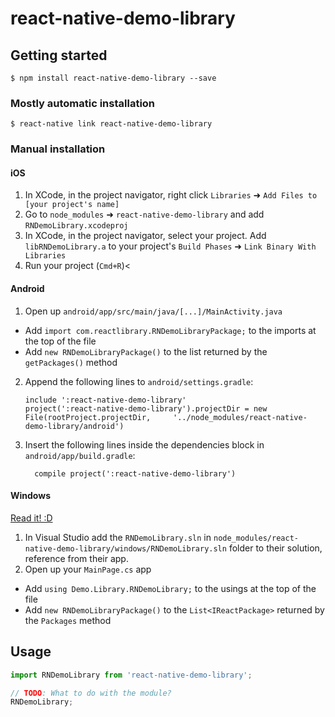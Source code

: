
# react-native-demo-library

## Getting started

`$ npm install react-native-demo-library --save`

### Mostly automatic installation

`$ react-native link react-native-demo-library`

### Manual installation


#### iOS

1. In XCode, in the project navigator, right click `Libraries` ➜ `Add Files to [your project's name]`
2. Go to `node_modules` ➜ `react-native-demo-library` and add `RNDemoLibrary.xcodeproj`
3. In XCode, in the project navigator, select your project. Add `libRNDemoLibrary.a` to your project's `Build Phases` ➜ `Link Binary With Libraries`
4. Run your project (`Cmd+R`)<

#### Android

1. Open up `android/app/src/main/java/[...]/MainActivity.java`
  - Add `import com.reactlibrary.RNDemoLibraryPackage;` to the imports at the top of the file
  - Add `new RNDemoLibraryPackage()` to the list returned by the `getPackages()` method
2. Append the following lines to `android/settings.gradle`:
  	```
  	include ':react-native-demo-library'
  	project(':react-native-demo-library').projectDir = new File(rootProject.projectDir, 	'../node_modules/react-native-demo-library/android')
  	```
3. Insert the following lines inside the dependencies block in `android/app/build.gradle`:
  	```
      compile project(':react-native-demo-library')
  	```

#### Windows
[Read it! :D](https://github.com/ReactWindows/react-native)

1. In Visual Studio add the `RNDemoLibrary.sln` in `node_modules/react-native-demo-library/windows/RNDemoLibrary.sln` folder to their solution, reference from their app.
2. Open up your `MainPage.cs` app
  - Add `using Demo.Library.RNDemoLibrary;` to the usings at the top of the file
  - Add `new RNDemoLibraryPackage()` to the `List<IReactPackage>` returned by the `Packages` method


## Usage
```javascript
import RNDemoLibrary from 'react-native-demo-library';

// TODO: What to do with the module?
RNDemoLibrary;
```
  